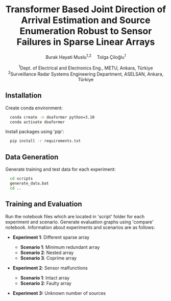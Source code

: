 <h1 align='center'>
    Transformer Based Joint Direction of Arrival Estimation and Source Enumeration Robust to Sensor Failures in Sparse Linear Arrays
</h1>

<div>
    <p align='center'>
        Burak Hayati Muslu<sup>1,2</sup>&emsp;
        Tolga Çiloğlu<sup>1</sup>
    </p>
</div>

<div>
    <p align='center'>
        <sup>1</sup>Dept. of Electrical and Electronics Eng., METU, Ankara, Türkiye<br>
        <sup>2</sup>Surveillance Radar Systems Engineering Department, ASELSAN, Ankara, Türkiye
    </p>
</div>



## Installation
Create conda environment:

```bash
  conda create -n doaformer python=3.10
  conda activate doaformer
```

Install packages using 'pip':

```bash
  pip install -r requirements.txt
```

## Data Generation
Generate training and test data for each experiment:

```bash
  cd scripts
  generate_data.bat
  cd ..
```

## Training and Evaluation
Run the notebook files which are located in 'script' folder for each experiment and scenario. 
Generate evaluation graphs using 'compare' notebook. 
Information about experiments and scenarios are as follows:

- **Experiment 1**: Different sparse array 
    - **Scenario 1**: Minimum redundant array
    - **Scenario 2**: Nested array
    - **Scenario 3**: Coprime array
	
- **Experiment 2**: Sensor malfunctions
    - **Scenario 1**: Intact array
    - **Scenario 2**: Faulty array
	
- **Experiment 3:** Unknown number of sources